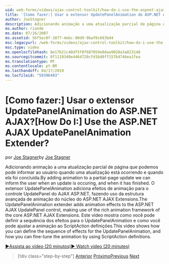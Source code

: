 ```yaml
---
uid: web-forms/videos/ajax-control-toolkit/how-do-i-use-the-aspnet-ajax-updatepanelanimation-extender
title: '[Como fazer:] Usar o extensor UpdatePanelAnimation do ASP.NET AJAX? | Microsoft Docs'
author: JoeStagner
description: Adicionando animação a uma atualização parcial de página que podemos pode informar ao usuário quando uma atualização está ocorrendo e quando ela foi concluída. O extensor UpdatePanelAnimation um...
ms.author: riande
ms.date: 07/16/2007
ms.assetid: 56f5ec0f-38f7-4ebc-90d9-9baf0c693bd4
msc.legacyurl: /web-forms/videos/ajax-control-toolkit/how-do-i-use-the-aspnet-ajax-updatepanelanimation-extender
msc.type: video
ms.openlocfilehash: 8e17b21c40df5f8f687059e0daa9028a3a823148
ms.sourcegitcommit: 0f1119340e4464720cfd16d0ff15764746ea1fea
ms.translationtype: MT
ms.contentlocale: pt-BR
ms.lasthandoff: 04/17/2019
ms.locfileid: "59396493"
---
```

# <a name="how-do-i-use-the-aspnet-ajax-updatepanelanimation-extender"></a><span data-ttu-id="ecacd-105">[Como fazer:] Usar o extensor UpdatePanelAnimation do ASP.NET AJAX?</span><span class="sxs-lookup"><span data-stu-id="ecacd-105">[How Do I:] Use the ASP.NET AJAX UpdatePanelAnimation Extender?</span></span>

<span data-ttu-id="ecacd-106">por [Joe Stagner](https://github.com/JoeStagner)</span><span class="sxs-lookup"><span data-stu-id="ecacd-106">by [Joe Stagner](https://github.com/JoeStagner)</span></span>

<span data-ttu-id="ecacd-107">Adicionando animação a uma atualização parcial de página que podemos pode informar ao usuário quando uma atualização está ocorrendo e quando ela foi concluída.</span><span class="sxs-lookup"><span data-stu-id="ecacd-107">By adding animation to a partial-page update we can inform the user when an update is occuring, and when it has finished.</span></span> <span data-ttu-id="ecacd-108">O extensor UpdatePanelAnimation adiciona efeitos de animação para o controle UpdatePanel do AJAX ASP.NET, fazendo uso da estrutura avançada de animação do núcleo do ASP.NET AJAX Extensions.</span><span class="sxs-lookup"><span data-stu-id="ecacd-108">The UpdatePanelAnimation extender adds animation effects to the ASP.NET AJAX UpdatePanel control, making use of the rich animation framework of the core ASP.NET AJAX Extensions.</span></span> <span data-ttu-id="ecacd-109">Este vídeo mostra como você pode definir a sequência dos efeitos para o UpdatePanelAnimation e como você pode ajustar a animação ao ScriptAction definições.</span><span class="sxs-lookup"><span data-stu-id="ecacd-109">This video shows how you can define the sequence of effects for the UpdatePanelAnimation, and how you can fine-tune the animation by using ScriptAction definitions.</span></span>

[<span data-ttu-id="ecacd-110">&#9654;Assista ao vídeo (20 minutos)</span><span class="sxs-lookup"><span data-stu-id="ecacd-110">&#9654; Watch video (20 minutes)</span></span>](https://channel9.msdn.com/Blogs/ASP-NET-Site-Videos/how-do-i-use-the-aspnet-ajax-updatepanelanimation-extender)

> [!div class="step-by-step"]
> <span data-ttu-id="ecacd-111">[Anterior](how-do-i-use-the-aspnet-ajax-slideshow-extender.md)
> [Próximo](how-do-i-the-ajax-toolkit-reorder-control.md)</span><span class="sxs-lookup"><span data-stu-id="ecacd-111">[Previous](how-do-i-use-the-aspnet-ajax-slideshow-extender.md)
[Next](how-do-i-the-ajax-toolkit-reorder-control.md)</span></span>
